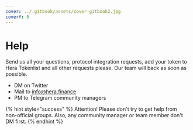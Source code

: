 ```yaml
---
cover: ../.gitbook/assets/cover-gitbook2.jpg
coverY: 0
---
```


# Help

Send us all your questions, protocol integration requests, add your token to Hera Tokenlist and all other requests please. Our team will back as soon as possible.

* DM on Twitter
* Mail to info@hera.finance
* PM to Telegram community managers

{% hint style="success" %}
Attention! Please don't try to get help from non-official groups. Also, any community manager or team member don't DM first.
{% endhint %}
